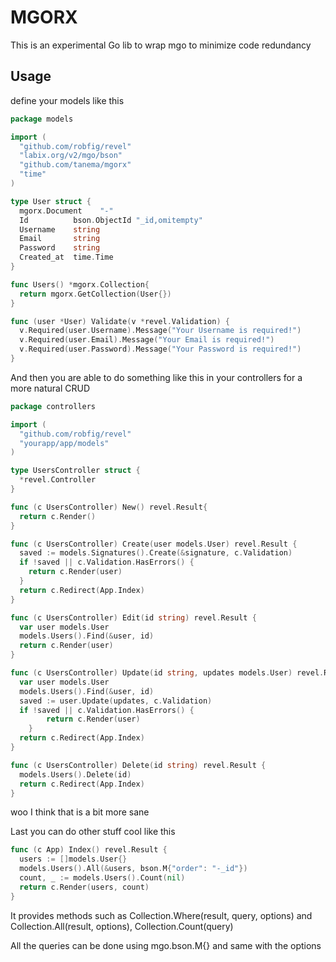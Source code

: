 MGORX
=====

This is an experimental Go lib to wrap mgo to minimize code redundancy

Usage
-----

define your models like this

```go
package models

import (
  "github.com/robfig/revel"
  "labix.org/v2/mgo/bson"
  "github.com/tanema/mgorx"
  "time"
)

type User struct {
  mgorx.Document    "-"
  Id          bson.ObjectId "_id,omitempty"
  Username    string
  Email       string
  Password    string
  Created_at  time.Time
}

func Users() *mgorx.Collection{
  return mgorx.GetCollection(User{})
}

func (user *User) Validate(v *revel.Validation) {
  v.Required(user.Username).Message("Your Username is required!")
  v.Required(user.Email).Message("Your Email is required!")
  v.Required(user.Password).Message("Your Password is required!")
}
```

And then you are able to do something like this in your controllers for a more natural CRUD

```go
package controllers

import (
  "github.com/robfig/revel"
  "yourapp/app/models"
)

type UsersController struct {
  *revel.Controller
}

func (c UsersController) New() revel.Result{
  return c.Render()
}

func (c UsersController) Create(user models.User) revel.Result {
  saved := models.Signatures().Create(&signature, c.Validation)
  if !saved || c.Validation.HasErrors() {
    return c.Render(user)
  }
  return c.Redirect(App.Index)
}

func (c UsersController) Edit(id string) revel.Result {
  var user models.User
  models.Users().Find(&user, id)
  return c.Render(user)
}

func (c UsersController) Update(id string, updates models.User) revel.Result {
  var user models.User
  models.Users().Find(&user, id)
  saved := user.Update(updates, c.Validation)
  if !saved || c.Validation.HasErrors() {
		return c.Render(user)
	}
  return c.Redirect(App.Index)
}

func (c UsersController) Delete(id string) revel.Result {
  models.Users().Delete(id)
  return c.Redirect(App.Index)
}
```

woo I think that is a bit more sane

Last you can do other stuff cool like this

```go
func (c App) Index() revel.Result {
  users := []models.User{}
  models.Users().All(&users, bson.M{"order": "-_id"})
  count, _ := models.Users().Count(nil)
  return c.Render(users, count)
}
```

It provides methods such as Collection.Where(result, query, options) and Collection.All(result, options), Collection.Count(query)

All the queries can be done using mgo.bson.M{} and same with the options

